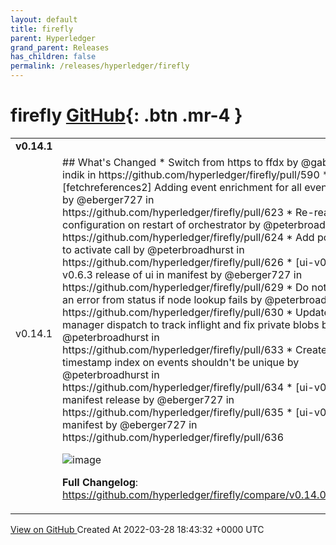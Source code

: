 ```yaml
---
layout: default
title: firefly
parent: Hyperledger
grand_parent: Releases
has_children: false
permalink: /releases/hyperledger/firefly
---
```


# firefly <span class="fs-3 right-align">[GitHub](https://github.com/hyperledger/firefly){: .btn .mr-4 }</span>


<div>
    <table>
        <tr>
            <td colspan="2">
                <b>
                    v0.14.1
                </b>
            </td>
        </tr>
        <tr>
            <td>
                <span class="chip">
                    v0.14.1
                </span>
            </td>
            <td>
                ## What's Changed
* Switch from https to ffdx by @gabriel-indik in https://github.com/hyperledger/firefly/pull/590
* [fetchreferences2] Adding event enrichment for all event types by @eberger727 in https://github.com/hyperledger/firefly/pull/623
* Re-read configuration on restart of orchestrator by @peterbroadhurst in https://github.com/hyperledger/firefly/pull/624
* Add pool config to activate call by @peterbroadhurst in https://github.com/hyperledger/firefly/pull/626
* [ui-v0.6.3] v0.6.3 release of ui in manifest by @eberger727 in https://github.com/hyperledger/firefly/pull/629
* Do not return an error from status if node lookup fails by @peterbroadhurst in https://github.com/hyperledger/firefly/pull/630
* Update batch manager dispatch to track inflight and fix private blobs by @peterbroadhurst in https://github.com/hyperledger/firefly/pull/633
* Created timestamp index on events shouldn't be unique by @peterbroadhurst in https://github.com/hyperledger/firefly/pull/634
* [ui-v0.6.6] manifest release by @eberger727 in https://github.com/hyperledger/firefly/pull/635
* [ui-v0.6.7] ui manifest by @eberger727 in https://github.com/hyperledger/firefly/pull/636

![image](https://user-images.githubusercontent.com/6660217/160465588-3b4147cd-a59e-45e6-9088-d60fd2b2163e.png)


**Full Changelog**: https://github.com/hyperledger/firefly/compare/v0.14.0...v0.14.1
            </td>
        </tr>
    </table>
    <a href="https://github.com/hyperledger/firefly/releases/tag/v0.14.1" class=".btn">
        View on GitHub
    </a>
    <span class="right-align">
        Created At 2022-03-28 18:43:32 +0000 UTC
    </span>
</div>


